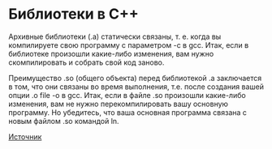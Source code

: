 # Библиотеки в C++

Архивные библиотеки (.a) статически связаны, т. е. когда вы компилируете свою программу с параметром -c в gcc. 
Итак, если в библиотеке произошли какие-либо изменения, вам нужно скомпилировать и собрать свой код заново.

Преимущество .so (общего объекта) перед библиотекой .a заключается в том, что они связаны во время выполнения, т.е. после создания вашей опции .o file -o в gcc. 
Итак, если в файле .so произошли какие-либо изменения, вам не нужно перекомпилировать вашу основную программу. 
Но убедитесь, что ваша основная программа связана с новым файлом .so командой ln.

[Источник](https://stackoverflow.com/questions/9809213/what-are-a-and-so-files)
